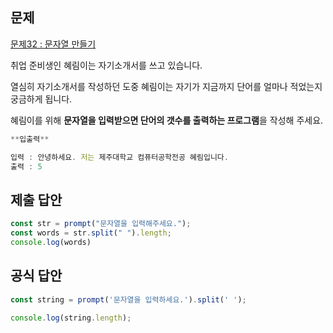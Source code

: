## 문제

[문제32 : 문자열 만들기](https://www.notion.so/32-bc824f2a919e4f948441286bb253cef0) 

취업 준비생인 혜림이는 자기소개서를 쓰고 있습니다.

열심히 자기소개서를 작성하던 도중 혜림이는 자기가 지금까지 단어를 얼마나 적었는지 궁금하게 됩니다. 

혜림이를 위해 **문자열을 입력받으면 단어의 갯수를 출력하는 프로그램**을 작성해 주세요.

```jsx
**입출력**

입력 : 안녕하세요. 저는 제주대학교 컴퓨터공학전공 혜림입니다.
출력 : 5
```

## 제출 답안

```jsx
const str = prompt("문자열을 입력해주세요.");
const words = str.split(" ").length;
console.log(words)
```

## 공식 답안

```jsx
const string = prompt('문자열을 입력하세요.').split(' ');

console.log(string.length);
```